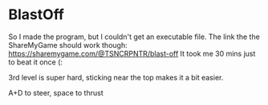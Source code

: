 # BlastOff

So I made the program, but I couldn't get an executable file. The link the the ShareMyGame should work though:
https://sharemygame.com/@TSNCRPNTR/blast-off
It took me 30 mins just to beat it once (: 

3rd level is super hard, sticking near the top makes it a bit easier.

A+D to steer, space to thrust
